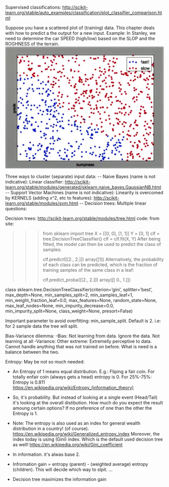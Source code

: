 Supervised classifications: http://scikit-learn.org/stable/auto_examples/classification/plot_classifier_comparison.html

Suppose you have a scattered plot of (training) data. This chapter deals with how to predict a the output for a new input.
Example: In Stanley, we need to determine the car SPEED (high/low) based on the SLOP and the ROGHNESS of the terrain.
![Stanley Speed](Stanley-GradeDump.png)

Three ways to cluster (separate) input data:
-- Naive Bayes (name is not indicative): Linear classifier: http://scikit-learn.org/stable/modules/generated/sklearn.naive_bayes.GaussianNB.html
-- Support Vector Machines  (name is not indicative): Linearity is overcomed by KERNELS (adding x^2, etc to features): http://scikit-learn.org/stable/modules/svm.html
-- Decision trees: Multiple linear questions: 


Decision trees: http://scikit-learn.org/stable/modules/tree.html
code: from site:
>>> from sklearn import tree
>>> X = [[0, 0], [1, 1]]
>>> Y = [0, 1]
>>> clf = tree.DecisionTreeClassifier()
>>> clf = clf.fit(X, Y)
After being fitted, the model can then be used to predict the class of samples:
>>>
>>> clf.predict([[2., 2.]])
array([1])
Alternatively, the probability of each class can be predicted, which is the fraction of training samples of the same class in a leaf:
>>>
>>> clf.predict_proba([[2., 2.]])
array([[ 0.,  1.]])

class sklearn.tree.DecisionTreeClassifier(criterion=’gini’, splitter=’best’, max_depth=None, min_samples_split=2, min_samples_leaf=1, min_weight_fraction_leaf=0.0, max_features=None, random_state=None, max_leaf_nodes=None, min_impurity_decrease=0.0, min_impurity_split=None, class_weight=None, presort=False)

Important parameter to avoid overfitting: min_sample_split. Default is 2. i.e: for 2 sample data the tree will split.

Bias-Variance dilemma: 
-Bias: Not learning from data. Ignore the data. Not learning at all
-Variance: Other extreme: Extremelly perceptive to data. Cannot handle anything that was not trained on before.
What is need is a balance between the two.


Entropy: May be not so much needed:
- An Entropy of 1 means equal distribution. E.g.: Fliping a fair coin. For totally enfair coin (always gets a head) entropy is 0. For 25%-75%: Entropy is 0.811
https://en.wikipedia.org/wiki/Entropy_(information_theory)

- So, it's probability. But instead of looking at a single event (Head/Tail) it's looking at the overall distibution. How much do you expect the result amoung certain options? If no preference of one than the other the Entropy is 1.

- Note: The entropy is also used as an index for general wealth distribution in a country! (of course). https://en.wikipedia.org/wiki/Generalized_entropy_index
Moreover, the index today is using (Gini) index. Which is the default used decision tree as well! https://en.wikipedia.org/wiki/Gini_coefficient

- In information. it's alwas base 2.

- Infromation gain = entropy (parent) - (weighted average) entropy (children). This will decide which way to slpit.
...

- Decision tree maximizes the information gain


